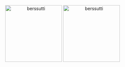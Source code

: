 <div align="center">
<img  src="https://github-readme-stats.vercel.app/api?username=berssutti&show_icons=true&theme=tokyonight&locale=en" alt="berssutti" height="180em">
<img  src="https://github-readme-stats.vercel.app/api/top-langs?username=berssutti&show_icons=true&theme=tokyonight&locale=en&layout=compact" alt="berssutti" height="180em">
</div>

